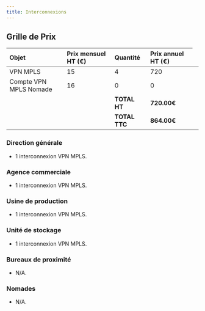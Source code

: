 ```yaml
---
title: Interconnexions
---
```


## Grille de Prix

|  Objet  |  Prix mensuel HT (€)  |  Quantité  |  Prix annuel HT (€)  |
|  :-----          |  :-----          |  :-----          |  :-----          |
|  VPN MPLS |  15 |  4 |  720 |
|  Compte VPN MPLS Nomade |  16 |  0 |  0 |
<td colspan=1>  | **TOTAL HT** | **720.00€** |
<td colspan=1>  | **TOTAL TTC** | **864.00€** |

### Direction générale

* 1 interconnexion VPN MPLS.

### Agence commerciale

* 1 interconnexion VPN MPLS.

### Usine de production

* 1 interconnexion VPN MPLS.

### Unité de stockage

* 1 interconnexion VPN MPLS.

### Bureaux de proximité

* N/A.

### Nomades

* N/A.
